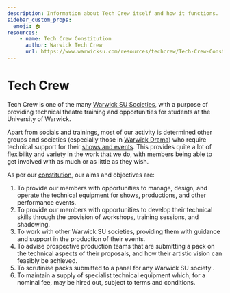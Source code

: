 ```yaml
---
description: Information about Tech Crew itself and how it functions.
sidebar_custom_props:
  emoji: 🏠
resources:
    - name: Tech Crew Constitution
      author: Warwick Tech Crew
      url: https://www.warwicksu.com/resources/techcrew/Tech-Crew-Constitution/
---
```

# Tech Crew

Tech Crew is one of the many [Warwick SU Societies](https://www.warwicksu.com/societies-sports/societies/techcrew/),
with a purpose of providing technical theatre training and opportunities for students at the University of Warwick.

Apart from socials and trainings, most of our activity is determined other groups and societies (especially those in
[Warwick Drama](/wiki/warwick-drama)) who require technical support for their
[shows and events](/wiki/tech-crew/shows-hires). This provides quite a lot of flexibility and variety in the work
that we do, with members being able to get involved with as much or as little as they wish.

As per our [constitution](https://www.warwicksu.com/resources/techcrew/Tech-Crew-Constitution/), our aims and objectives
are:
1. To provide our members with opportunities to manage, design, and operate the technical equipment for shows,
   productions, and other performance events.
2. To provide our members with opportunities to develop their technical skills through the provision of workshops,
   training sessions, and shadowing.
3. To work with other Warwick SU societies, providing them with guidance and support in the production of their events.
4. To advise prospective production teams that are submitting a pack on the technical aspects of their proposals, and
   how their artistic vision can feasibly be achieved.
5. To scrutinise packs submitted to a panel for any Warwick SU society .
6. To maintain a supply of specialist technical equipment which, for a nominal fee, may be hired out, subject to terms
   and conditions.